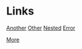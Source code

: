 # Links

[Another](another.md)
[Other](other.md)
[Nested](nested.md)
[Error](error.md)

[More]

[more]: more.md

[nowhere]: <>
